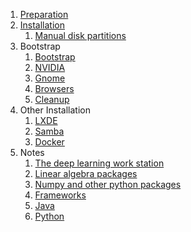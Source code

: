 1. [Preparation](0100-prepare.md)
2. [Installation](0200-install.md)
    1. [Manual disk partitions](0201-partitions.md)
3. Bootstrap
    1. [Bootstrap](0600-bootstrap.md)
    2. [NVIDIA](0300-nvidia.md)
    3. [Gnome](0501-gnome.md)
    7. [Browsers](0505-browser.md)
    8. [Cleanup](0202-cleanup.md)
4. Other Installation
    1. [LXDE](0502-lxde.md)
    2. [Samba](0400-samba.md)
    3. [Docker](0902-docker.md)
6. Notes
    1. [The deep learning work station](1001-hardware.md)
    2. [Linear algebra packages](1002-blas-lapack.md)
    3. [Numpy and other python packages](1003-numpy.md)
    4. [Frameworks](1004-frameworks.md)
    5. [Java](0700-java.md)
    6. [Python](0800-python.md)
